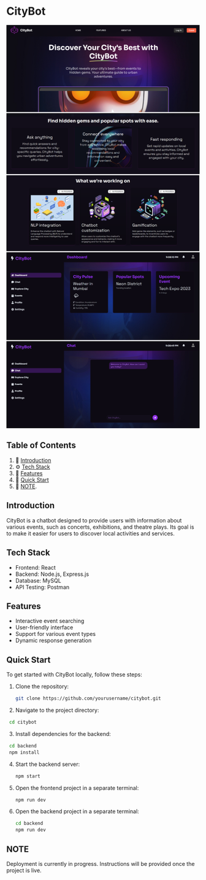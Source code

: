 # CityBot

![Description](images/CB_1.png)
![Description](images/CB_3.png)
![Description](images/CB_4.png)
![Description](images/CB_5.png)
![Description](images/CB_6.png)


## Table of Contents
1. 🤖 [Introduction](#introduction)
2. ⚙️ [Tech Stack](#tech-stack)
3. 🔋 [Features](#features)
4. 🤸 [Quick Start](#quick-start)
5. 📌 [NOTE](#note).

## Introduction
CityBot is a chatbot designed to provide users with information about various events, such as concerts, exhibitions, and theatre plays. Its goal is to make it easier for users to discover local activities and services.

## Tech Stack
- Frontend: React
- Backend: Node.js, Express.js
- Database: MySQL
- API Testing: Postman

## Features
- Interactive event searching
- User-friendly interface
- Support for various event types
- Dynamic response generation

## Quick Start

To get started with CityBot locally, follow these steps:

1. Clone the repository: 
   ```bash
   git clone https://github.com/yourusername/citybot.git
    ```

   
2. Navigate to the project directory:
  ```bash
   cd citybot
   ```

   
3. Install dependencies for the backend:
  ```bash
   cd backend
   npm install
   ```

4. Start the backend server:
   ```bash
   npm start
   ```

5. Open the frontend project in a separate terminal:
   ```bash
   npm run dev
   ```

6. Open the backend project in a separate terminal:
    ```bash
   cd backend
   npm run dev
   ```

## NOTE
Deployment is currently in progress. Instructions will be provided once the project is live.



   

   

